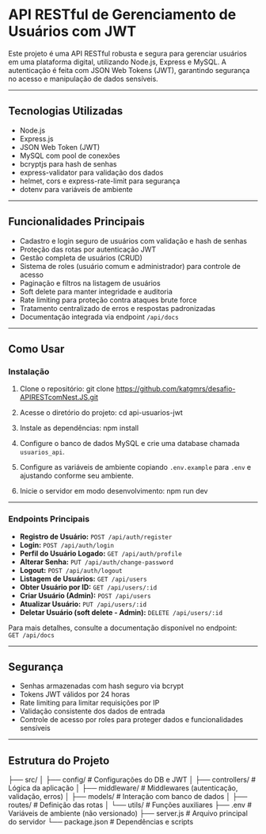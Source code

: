 # API RESTful de Gerenciamento de Usuários com JWT

Este projeto é uma API RESTful robusta e segura para gerenciar usuários em uma plataforma digital, utilizando Node.js, Express e MySQL. A autenticação é feita com JSON Web Tokens (JWT), garantindo segurança no acesso e manipulação de dados sensíveis.

---

## Tecnologias Utilizadas

- Node.js
- Express.js
- JSON Web Token (JWT)
- MySQL com pool de conexões
- bcryptjs para hash de senhas
- express-validator para validação dos dados
- helmet, cors e express-rate-limit para segurança
- dotenv para variáveis de ambiente

---

## Funcionalidades Principais

- Cadastro e login seguro de usuários com validação e hash de senhas
- Proteção das rotas por autenticação JWT
- Gestão completa de usuários (CRUD)
- Sistema de roles (usuário comum e administrador) para controle de acesso
- Paginação e filtros na listagem de usuários
- Soft delete para manter integridade e auditoria
- Rate limiting para proteção contra ataques brute force
- Tratamento centralizado de erros e respostas padronizadas
- Documentação integrada via endpoint `/api/docs`

---

## Como Usar

### Instalação

1. Clone o repositório:
git clone https://github.com/katgmrs/desafio-APIRESTcomNest.JS.git

2. Acesse o diretório do projeto:
cd api-usuarios-jwt

3. Instale as dependências:
npm install

4. Configure o banco de dados MySQL e crie uma database chamada `usuarios_api`.
5. Configure as variáveis de ambiente copiando `.env.example` para `.env` e ajustando conforme seu ambiente.
6. Inicie o servidor em modo desenvolvimento:
npm run dev

---

### Endpoints Principais

- **Registro de Usuário:** `POST /api/auth/register`
- **Login:** `POST /api/auth/login`
- **Perfil do Usuário Logado:** `GET /api/auth/profile`
- **Alterar Senha:** `PUT /api/auth/change-password`
- **Logout:** `POST /api/auth/logout`
- **Listagem de Usuários:** `GET /api/users`
- **Obter Usuário por ID:** `GET /api/users/:id`
- **Criar Usuário (Admin):** `POST /api/users`
- **Atualizar Usuário:** `PUT /api/users/:id`
- **Deletar Usuário (soft delete - Admin):** `DELETE /api/users/:id`

Para mais detalhes, consulte a documentação disponível no endpoint:  
`GET /api/docs`

---

## Segurança

- Senhas armazenadas com hash seguro via bcrypt
- Tokens JWT válidos por 24 horas
- Rate limiting para limitar requisições por IP
- Validação consistente dos dados de entrada
- Controle de acesso por roles para proteger dados e funcionalidades sensíveis

---

## Estrutura do Projeto

├── src/
│ ├── config/ # Configurações do DB e JWT
│ ├── controllers/ # Lógica da aplicação
│ ├── middleware/ # Middlewares (autenticação, validação, erros)
│ ├── models/ # Interação com banco de dados
│ ├── routes/ # Definição das rotas
│ └── utils/ # Funções auxiliares
├── .env # Variáveis de ambiente (não versionado)
├── server.js # Arquivo principal do servidor
└── package.json # Dependências e scripts
